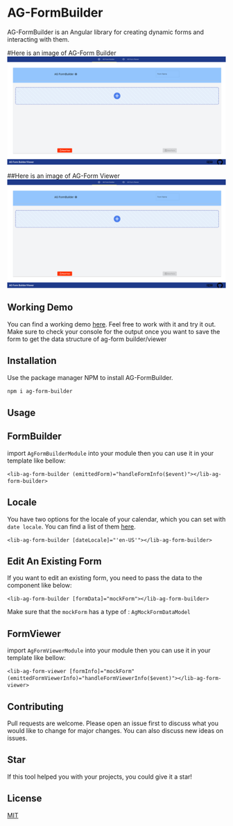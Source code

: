 # AG-FormBuilder

AG-FormBuilder is an Angular library for creating dynamic forms and interacting with them.

#Here is an image of AG-Form Builder
![AG Form Builder](https://raw.githubusercontent.com/hossein13m/angular-form-builder/master/projects/ag-form-builder/src/lib/assets/ag-form-builder.png)

##Here is an image of AG-Form Viewer
![AG Form Builder](https://raw.githubusercontent.com/hossein13m/angular-form-builder/master/projects/ag-form-builder/src/lib/assets/ag-form-builder.png)

## Working Demo

You can find a working demo [here](https://www.ag-form-builder.hmousavi.dev).
Feel free to work with it and try it out.
Make sure to check your console for the output once you want to save the form to get the data structure of ag-form builder/viewer


## Installation

Use the package manager NPM to install AG-FormBuilder.

```bash
npm i ag-form-builder
```

## Usage

## FormBuilder
import `AgFormBuilderModule` into your module
then you can use it in your template like bellow:

```
<lib-ag-form-builder (emittedForm)="handleFormInfo($event)"></lib-ag-form-builder>
```

## Locale
You have two options for the locale of your calendar, which you can set with `date locale`. You can find a list of them [here](https://www.science.co.il/language/Locale-codes.php).

```
<lib-ag-form-builder [dateLocale]="'en-US'"></lib-ag-form-builder>
```

## Edit An Existing Form

If you want to edit an existing form, you need to pass the data to the component like below:

```
<lib-ag-form-builder [formData]="mockForm"></lib-ag-form-builder>
```

Make sure that the `mockForm` has a type of : `AgMockFormDataModel`

## FormViewer
import `AgFormViewerModule` into your module
then you can use it in your template like bellow:

```
<lib-ag-form-viewer [formInfo]="mockForm" (emittedFormViewerInfo)="handleFormViewerInfo($event)"></lib-ag-form-viewer>
```



## Contributing

Pull requests are welcome. Please open an issue first to discuss what you would like to change for major changes. You can also discuss new ideas on issues.

## Star

If this tool helped you with your projects, you could give it a star!

## License

[MIT](https://choosealicense.com/licenses/mit/)
